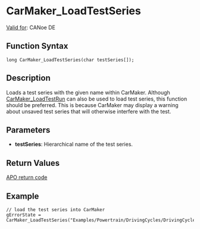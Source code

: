 # CarMaker_LoadTestSeries

[Valid for](../../../Shared/FeatureAvailability.md): CANoe DE

## Function Syntax

```plaintext
long CarMaker_LoadTestSeries(char testSeries[]);
```

## Description

Loads a test series with the given name within CarMaker. Although [CarMaker_LoadTestRun](CAPLfunctionCarMakerLoadTestRun.md) can also be used to load test series, this function should be preferred. This is because CarMaker may display a warning about unsaved test series that will otherwise interfere with the test.

## Parameters

- **testSeries**: Hierarchical name of the test series.

## Return Values

[APO return code](../CAPLfunctionsCarMakerReturnCodes.md)

## Example

```plaintext
// load the test series into CarMaker
gErrorState = CarMaker_LoadTestSeries("Examples/Powertrain/DrivingCycles/DrivingCycles.ts");
```
